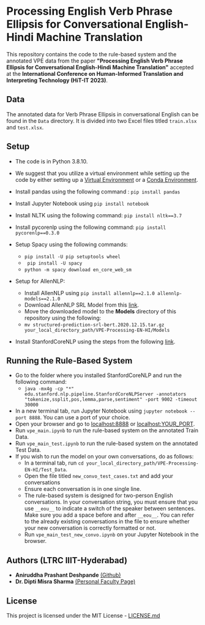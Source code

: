# Processing English Verb Phrase Ellipsis for Conversational English-Hindi Machine Translation
This repository contains the code to the rule-based system and the annotated VPE data from the paper **"Processing English Verb Phrase Ellipsis for Conversational English-Hindi Machine Translation"** accepted at the **International Conference on Human-Informed Translation and Interpreting Technology (HiT-IT 2023)**. 

## Data
The annotated data for Verb Phrase Ellipsis in conversational English can be found in the ```Data``` directory. It is divided into two Excel files titled ```train.xlsx``` and ```test.xlsx```. 

## Setup
* The code is in Python 3.8.10.
* We suggest that you utilize a virtual environment while setting up the code by either setting up a [Virtual Environment](https://docs.python.org/3/library/venv.html) or a [Conda Environment](https://docs.conda.io/projects/conda/en/latest/user-guide/index.html).
* Install pandas using the following command : ```pip install pandas```
* Install Jupyter Notebook using ```pip install notebook```
* Install NLTK using the following command: ```pip install nltk==3.7```
* Install pycorenlp using the following command: ```pip install pycorenlp==0.3.0```
* Setup Spacy using the following commands:
  * ```pip install -U pip setuptools wheel```
  * ``` pip install -U spacy```
  * ```python -m spacy download en_core_web_sm```
* Setup for AllenNLP:
  * Install AllenNLP using ```pip install allennlp==2.1.0 allennlp-models==2.1.0```
  * Download AllenNLP SRL Model from this [link](https://storage.googleapis.com/allennlp-public-models/structured-prediction-srl-bert.2020.12.15.tar.gz).
  * Move the downloaded model to the **Models** directory of this repository using the following:
  * ```mv structured-prediction-srl-bert.2020.12.15.tar.gz your_local_directory_path/VPE-Processing-EN-HI/Models```

* Install StanfordCoreNLP using the steps from the following [link]([https://stanfordnlp.github.io/CoreNLP/download.html](https://stanfordnlp.github.io/CoreNLP/download.html#steps-to-setup-from-the-official-release)).

## Running the Rule-Based System
* Go to the folder where you installed StanfordCoreNLP and run the following command:
  * ```java -mx4g -cp "*" edu.stanford.nlp.pipeline.StanfordCoreNLPServer -annotators "tokenize,ssplit,pos,lemma,parse,sentiment" -port 9002 -timeout 30000```
* In a new terminal tab, run Jupyter Notebook using ```jupyter notebook --port 8888```. You can use a port of your choice.
* Open your browser and go to [localhost:8888](localhost:8888) or [localhost:YOUR_PORT](localhost:YOUR_PORT).
* Run ```vpe_main.ipynb``` to run the rule-based system on the annotated Train Data.
* Run ```vpe_main_test.ipynb``` to run the rule-based system on the annotated Test Data.
* If you wish to run the model on your own conversations, do as follows:
  * In a terminal tab, run ```cd your_local_directory_path/VPE-Processing-EN-HI/Test_Data```.
  * Open the file titled ```new_convo_test_cases.txt``` and add your conversations
  * Ensure each conversation is in one single line.
  * The rule-based system is designed for two-person English conversations. In your conversation string, you must ensure that you use ```__eou__``` to indicate a switch of the speaker between sentences. Make sure you add a space before and after ```__eou__```. You can refer to the already existing conversations in the file to ensure whether your new conversation is correctly formatted or not.
  * Run ```vpe_main_test_new_convo.ipynb``` on your Jupyter Notebook in the browser.

## Authors (LTRC IIIT-Hyderabad)
* **Aniruddha Prashant Deshpande** [(Github)](https://github.com/aniruddhapdeshpande99)
* **Dr. Dipti Misra Sharma** [(Personal Faculty Page)](https://www.iiit.ac.in/people/faculty/dipti/)

## License
This project is licensed under the MIT License - [LICENSE.md](LICENSE.md)


